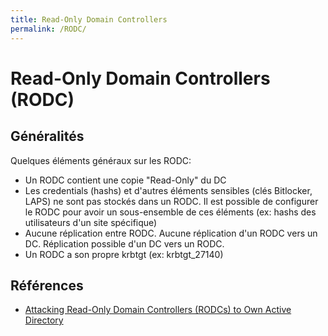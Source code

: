 ```yaml
---
title: Read-Only Domain Controllers
permalink: /RODC/
---
```


# Read-Only Domain Controllers (RODC)

## Généralités
Quelques éléments généraux sur les RODC:
- Un RODC contient une copie "Read-Only" du DC
- Les credentials (hashs) et d'autres éléments sensibles (clés Bitlocker, LAPS) ne sont pas stockés dans un RODC. Il est possible de configurer le RODC pour avoir un sous-ensemble de ces éléments (ex: hashs des utilisateurs d'un site spécifique)
- Aucune réplication entre RODC. Aucune réplication d'un RODC vers un DC. Réplication possible d'un DC vers un RODC.
- Un RODC a son propre krbtgt (ex: krbtgt_27140)

## Références
- [Attacking Read-Only Domain Controllers (RODCs) to Own Active Directory](https://adsecurity.org/?p=3592)
